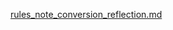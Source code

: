 [rules_note_conversion_reflection.md](https://github.com/user-attachments/files/20709048/rules_note_conversion_reflection.md)
